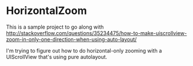 # HorizontalZoom

This is a sample project to go along with http://stackoverflow.com/questions/35234475/how-to-make-uiscrollview-zoom-in-only-one-direction-when-using-auto-layout/

I'm trying to figure out how to do horizontal-only zooming with a UIScrollView that's using pure autolayout.
